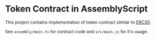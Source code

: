 # Token Contract in AssemblyScript

This project contains implementation of token contract similar to [ERC20](https://theethereum.wiki/w/index.php/ERC20_Token_Standard).

See `assembly/main.ts` for contract code and `src/main.js` for it's usage.
